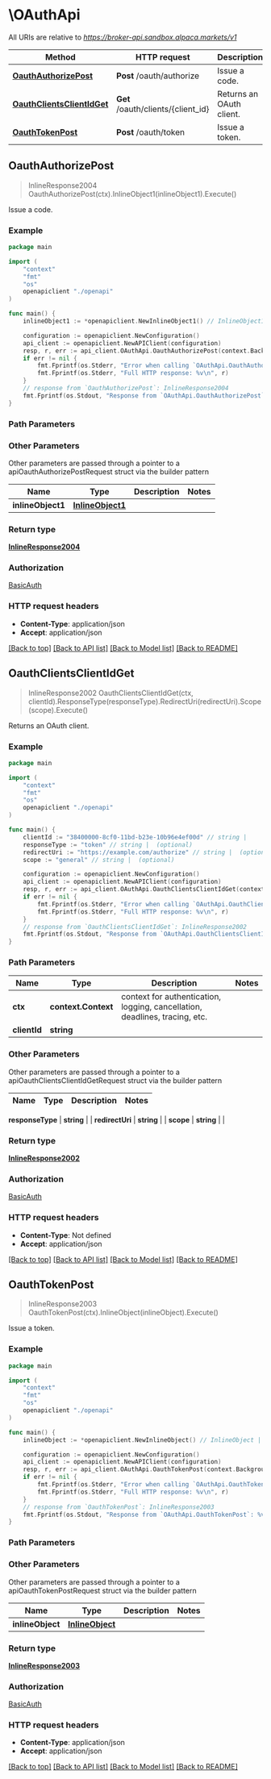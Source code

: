 # \OAuthApi

All URIs are relative to *https://broker-api.sandbox.alpaca.markets/v1*

Method | HTTP request | Description
------------- | ------------- | -------------
[**OauthAuthorizePost**](OAuthApi.md#OauthAuthorizePost) | **Post** /oauth/authorize | Issue a code.
[**OauthClientsClientIdGet**](OAuthApi.md#OauthClientsClientIdGet) | **Get** /oauth/clients/{client_id} | Returns an OAuth client.
[**OauthTokenPost**](OAuthApi.md#OauthTokenPost) | **Post** /oauth/token | Issue a token.



## OauthAuthorizePost

> InlineResponse2004 OauthAuthorizePost(ctx).InlineObject1(inlineObject1).Execute()

Issue a code.



### Example

```go
package main

import (
    "context"
    "fmt"
    "os"
    openapiclient "./openapi"
)

func main() {
    inlineObject1 := *openapiclient.NewInlineObject1() // InlineObject1 | 

    configuration := openapiclient.NewConfiguration()
    api_client := openapiclient.NewAPIClient(configuration)
    resp, r, err := api_client.OAuthApi.OauthAuthorizePost(context.Background()).InlineObject1(inlineObject1).Execute()
    if err != nil {
        fmt.Fprintf(os.Stderr, "Error when calling `OAuthApi.OauthAuthorizePost``: %v\n", err)
        fmt.Fprintf(os.Stderr, "Full HTTP response: %v\n", r)
    }
    // response from `OauthAuthorizePost`: InlineResponse2004
    fmt.Fprintf(os.Stdout, "Response from `OAuthApi.OauthAuthorizePost`: %v\n", resp)
}
```

### Path Parameters



### Other Parameters

Other parameters are passed through a pointer to a apiOauthAuthorizePostRequest struct via the builder pattern


Name | Type | Description  | Notes
------------- | ------------- | ------------- | -------------
 **inlineObject1** | [**InlineObject1**](InlineObject1.md) |  | 

### Return type

[**InlineResponse2004**](InlineResponse2004.md)

### Authorization

[BasicAuth](../README.md#BasicAuth)

### HTTP request headers

- **Content-Type**: application/json
- **Accept**: application/json

[[Back to top]](#) [[Back to API list]](../README.md#documentation-for-api-endpoints)
[[Back to Model list]](../README.md#documentation-for-models)
[[Back to README]](../README.md)


## OauthClientsClientIdGet

> InlineResponse2002 OauthClientsClientIdGet(ctx, clientId).ResponseType(responseType).RedirectUri(redirectUri).Scope(scope).Execute()

Returns an OAuth client.



### Example

```go
package main

import (
    "context"
    "fmt"
    "os"
    openapiclient "./openapi"
)

func main() {
    clientId := "38400000-8cf0-11bd-b23e-10b96e4ef00d" // string | 
    responseType := "token" // string |  (optional)
    redirectUri := "https://example.com/authorize" // string |  (optional)
    scope := "general" // string |  (optional)

    configuration := openapiclient.NewConfiguration()
    api_client := openapiclient.NewAPIClient(configuration)
    resp, r, err := api_client.OAuthApi.OauthClientsClientIdGet(context.Background(), clientId).ResponseType(responseType).RedirectUri(redirectUri).Scope(scope).Execute()
    if err != nil {
        fmt.Fprintf(os.Stderr, "Error when calling `OAuthApi.OauthClientsClientIdGet``: %v\n", err)
        fmt.Fprintf(os.Stderr, "Full HTTP response: %v\n", r)
    }
    // response from `OauthClientsClientIdGet`: InlineResponse2002
    fmt.Fprintf(os.Stdout, "Response from `OAuthApi.OauthClientsClientIdGet`: %v\n", resp)
}
```

### Path Parameters


Name | Type | Description  | Notes
------------- | ------------- | ------------- | -------------
**ctx** | **context.Context** | context for authentication, logging, cancellation, deadlines, tracing, etc.
**clientId** | **string** |  | 

### Other Parameters

Other parameters are passed through a pointer to a apiOauthClientsClientIdGetRequest struct via the builder pattern


Name | Type | Description  | Notes
------------- | ------------- | ------------- | -------------

 **responseType** | **string** |  | 
 **redirectUri** | **string** |  | 
 **scope** | **string** |  | 

### Return type

[**InlineResponse2002**](InlineResponse2002.md)

### Authorization

[BasicAuth](../README.md#BasicAuth)

### HTTP request headers

- **Content-Type**: Not defined
- **Accept**: application/json

[[Back to top]](#) [[Back to API list]](../README.md#documentation-for-api-endpoints)
[[Back to Model list]](../README.md#documentation-for-models)
[[Back to README]](../README.md)


## OauthTokenPost

> InlineResponse2003 OauthTokenPost(ctx).InlineObject(inlineObject).Execute()

Issue a token.



### Example

```go
package main

import (
    "context"
    "fmt"
    "os"
    openapiclient "./openapi"
)

func main() {
    inlineObject := *openapiclient.NewInlineObject() // InlineObject | 

    configuration := openapiclient.NewConfiguration()
    api_client := openapiclient.NewAPIClient(configuration)
    resp, r, err := api_client.OAuthApi.OauthTokenPost(context.Background()).InlineObject(inlineObject).Execute()
    if err != nil {
        fmt.Fprintf(os.Stderr, "Error when calling `OAuthApi.OauthTokenPost``: %v\n", err)
        fmt.Fprintf(os.Stderr, "Full HTTP response: %v\n", r)
    }
    // response from `OauthTokenPost`: InlineResponse2003
    fmt.Fprintf(os.Stdout, "Response from `OAuthApi.OauthTokenPost`: %v\n", resp)
}
```

### Path Parameters



### Other Parameters

Other parameters are passed through a pointer to a apiOauthTokenPostRequest struct via the builder pattern


Name | Type | Description  | Notes
------------- | ------------- | ------------- | -------------
 **inlineObject** | [**InlineObject**](InlineObject.md) |  | 

### Return type

[**InlineResponse2003**](InlineResponse2003.md)

### Authorization

[BasicAuth](../README.md#BasicAuth)

### HTTP request headers

- **Content-Type**: application/json
- **Accept**: application/json

[[Back to top]](#) [[Back to API list]](../README.md#documentation-for-api-endpoints)
[[Back to Model list]](../README.md#documentation-for-models)
[[Back to README]](../README.md)

